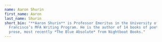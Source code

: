 ```yaml
---
name: Aaron Shurin
first_name: Aaron
last_name: Shurin
short_bio: "**Aaron Shurin** is Professor Emeritus in the University of San
  Francisco’s MFA Writing Program. He is the author of 14 books of poetry and
  prose, most recently *The Blue Absolute* from Nightboat Books."
---
```


